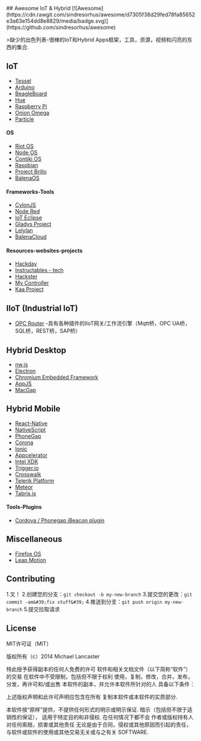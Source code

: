 <div class="github-widget" data-repo="weblancaster/awesome-IoT-hybrid"></div>
<script async src="https://pagead2.googlesyndication.com/pagead/js/adsbygoogle.js"></script><ins class="adsbygoogle" style="display:block" data-ad-client="ca-pub-6890694312814945" data-ad-slot="5473692530" data-ad-format="auto"  data-full-width-responsive="true"></ins><script>(adsbygoogle = window.adsbygoogle || []).push({});</script>
## Awesome IoT & Hybrid [![Awesome](https://cdn.rawgit.com/sindresorhus/awesome/d7305f38d29fed78fa85652e3a63e154dd8e8829/media/badge.svg)](https://github.com/sindresorhus/awesome)

&gt;缺少的出色列表-很棒的IoT和Hybrid Apps框架，工具，资源，视频和闪亮的东西的集合.



## IoT
- [Tessel](https://tessel.io/)
- [Arduino](http://www.arduino.cc/)
- [BeagleBoard](http://beagleboard.org/bone)
- [Hue](http://www.developers.meethue.com/)
- [Raspberry Pi](https://www.raspberrypi.org/)
- [Onion Omega](https://www.kickstarter.com/projects/onion/onion-omega-invention-platform-for-the-internet-of/video_share)
- [Particle](https://www.particle.io/)

#### OS
- [Riot OS](http://www.riot-os.org/)
- [Node OS](https://node-os.com/)
- [Contiki OS](http://www.contiki-os.org/)
- [Raspbian](http://raspbian.org/)
- [Project Brillo](https://developers.google.com/brillo/)
- [BalenaOS](https://www.balena.io/os/)

#### Frameworks-Tools
- [CylonJS](http://cylonjs.com/)
- [Node Red](http://nodered.org/)
- [IoT Eclipse](http://iot.eclipse.org)
- [Gladys Project](http://gladysproject.com)
- [Lelylan](https://github.com/lelylan/lelylan)
- [BalenaCloud](https://www.balena.io/)

#### Resources-websites-projects
- [Hackday](https://hackaday.io/projects)
- [Instructables - tech](http://www.instructables.com/tag/type-id/category-technology/)
- [Hackster](http://www.hackster.io/)
- [My Controller](https://www.mycontroller.org/#/home)
- [Kaa Project](https://www.kaaproject.org/)

## IIoT (Industrial IoT)
- [OPC Router](https://www.opc-router.com/) -具有各种插件的IIoT网关/工作流引擎（Mqtt桥，OPC UA桥，SQL桥，REST桥，SAP桥）


## Hybrid Desktop

- [nw.js](https://github.com/nwjs/nw.js)
- [Electron](https://github.com/atom/electron)
- [Chromium Embedded Framework](https://bitbucket.org/chromiumembedded/cef)
- [AppJS](http://appjs.com/)
- [MacGap](https://github.com/MacGapProject)

## Hybrid Mobile

- [React-Native](http://facebook.github.io/react-native/)
- [NativeScript](https://www.nativescript.org/)
- [PhoneGap](http://phonegap.com/)
- [Corona](http://coronalabs.com/)
- [Ionic](http://ionicframework.com/)
- [Appcelerator](http://www.appcelerator.com/)
- [Intel XDK](https://software.intel.com/en-us/html5/tools)
- [Trigger.io](https://trigger.io/)
- [Crosswalk](https://crosswalk-project.org/)
- [Telerik Platform](http://www.telerik.com/platform)
- [Meteor](https://www.meteor.com/)
- [Tabris.js](https://tabrisjs.com/)

#### Tools-Plugins

- [Cordova / Phonegap iBeacon plugin](https://github.com/petermetz/cordova-plugin-ibeacon)

## Miscellaneous

- [Firefox OS](https://www.mozilla.org/en-US/firefox/os/)
- [Leap Motion](https://www.leapmotion.com/)

## Contributing

1.叉！
2.创建您的分支：`git checkout -b my-new-branch`
3.提交您的更改：`git commit -am&#39;fix stuff&#39;`
4.推送到分支：`git push origin my-new-branch`
5.提交拉取请求


## License

MIT许可证（MIT）

版权所有（c）2014 Michael Lancaster

特此授予获得副本的任何人免费的许可
软件和相关文档文件（以下简称“软件”）的交易
在软件中不受限制，包括但不限于权利
使用，复制，修改，合并，发布，分发，再许可和/或出售
本软件的副本，并允许本软件所针对的人
具备以下条件：

上述版权声明和此许可声明应包含在所有
复制本软件或本软件的实质部分.

本软件按“原样”提供，不提供任何形式的明示或明示保证.
暗示（包括但不限于适销性的保证），
 适用于特定目的和非侵权.  在任何情况下都不会
作者或版权持有人对任何索赔，损害或其他责任
无论是由于合同，侵权或其他原因而引起的责任，
与软件或软件的使用或其他交易无关或与之有关
SOFTWARE.
